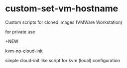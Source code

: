 # custom-set-vm-hostname
Custom scripts for cloned images (VMWare Workstation)

for private use

+NEW

kvm-no-cloud-init

 simple cloud-init like script for kvm (local) configuration
